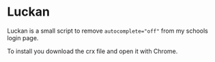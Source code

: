 # Luckan

Luckan is a small script to remove `autocomplete="off"` from my schools login page.

To install you download the crx file and open it with Chrome.
